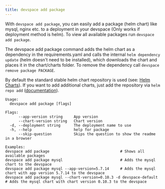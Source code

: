 ```yaml
---
title: devspace add package
---
```


With `devspace add package`, you can easily add a package (helm chart) like mysql, nginx etc. to a deployment in your devspace (Only works if deployment method is helm). To view all available packages run `devspace add package`.  

The devspace add package command adds the helm chart as a dependency in the requirements.yaml and calls the internal `helm dependency update` (helm doesn't need to be installed), which downloads the chart and places it in the chart/charts folder. To remove the dependency call `devspace remove package PACKAGE`.  

By default the standard stable helm chart repository is used (see: [Helm Charts](https://github.com/helm/charts/tree/master/stable)). If you want to add additional charts, just add the repository via `helm repo add` ([documentation](https://docs.helm.sh/helm/#helm-repo-add)).  

```
Usage:
  devspace add package [flags]

Flags:
      --app-version string     App version
      --chart-version string   Chart version
  -d, --deployment string      The deployment name to use
  -h, --help                   help for package
      --skip-question          Skips the question to show the readme in a browser

Examples:
devspace add package                                # Shows all available packages
devspace add package mysql                          # Adds the mysql chart to the devspace
devspace add package mysql --app-version=5.7.14     # Adds the mysql chart with app version 5.7.14 to the devspace
devspace add package mysql --chart-version=0.10.3 -d devspace-default   # Adds the mysql chart with chart version 0.10.3 to the devspace
```

